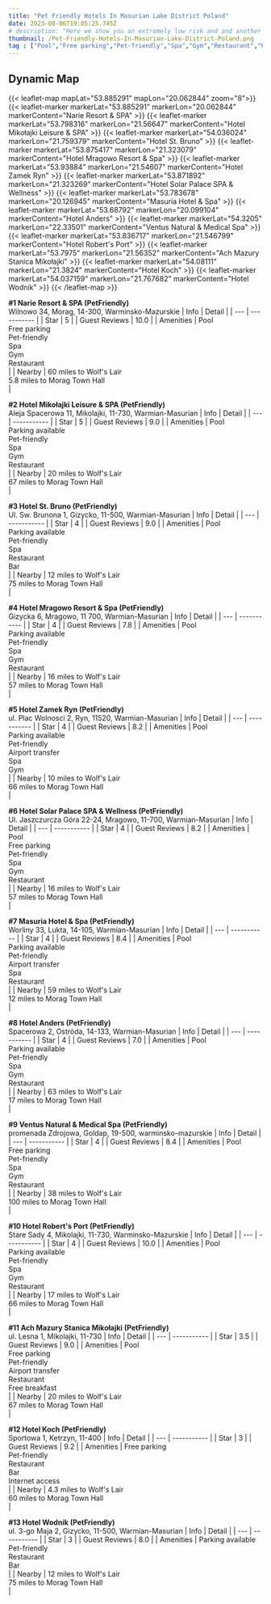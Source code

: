 ```yaml
---
title: "Pet Friendly Hotels In Masurian Lake District Poland"
date: 2023-08-06T19:05:25.745Z
# description: "Here we show you an extremely low risk and and another medium risk approach to earn passive income "
thumbnail: /Pet-Friendly-Hotels-In-Masurian-Lake-District-Poland.png
tag : ["Pool","Free parking","Pet-friendly","Spa","Gym","Restaurant","Parking available","Bar","Airport transfer","Free breakfast","Internet access"]
---
```


## Dynamic Map
{{< leaflet-map  mapLat="53.885291" mapLon="20.062844" zoom="8">}}
    {{< leaflet-marker markerLat="53.885291" markerLon="20.062844" markerContent="Narie Resort & SPA" >}}
    {{< leaflet-marker markerLat="53.798316" markerLon="21.56647" markerContent="Hotel Mikołajki Leisure & SPA" >}}
    {{< leaflet-marker markerLat="54.036024" markerLon="21.759379" markerContent="Hotel St. Bruno" >}}
    {{< leaflet-marker markerLat="53.875417" markerLon="21.323079" markerContent="Hotel Mragowo Resort & Spa" >}}
    {{< leaflet-marker markerLat="53.93884" markerLon="21.54607" markerContent="Hotel Zamek Ryn" >}}
    {{< leaflet-marker markerLat="53.871892" markerLon="21.323269" markerContent="Hotel Solar Palace SPA & Wellness" >}}
    {{< leaflet-marker markerLat="53.783678" markerLon="20.126945" markerContent="Masuria Hotel & Spa" >}}
    {{< leaflet-marker markerLat="53.68792" markerLon="20.099104" markerContent="Hotel Anders" >}}
    {{< leaflet-marker markerLat="54.3205" markerLon="22.33501" markerContent="Ventus Natural & Medical Spa" >}}
    {{< leaflet-marker markerLat="53.836717" markerLon="21.546799" markerContent="Hotel Robert's Port" >}}
    {{< leaflet-marker markerLat="53.7975" markerLon="21.56352" markerContent="Ach Mazury Stanica Mikołajki" >}}
    {{< leaflet-marker markerLat="54.08111" markerLon="21.3824" markerContent="Hotel Koch" >}}
    {{< leaflet-marker markerLat="54.037159" markerLon="21.767682" markerContent="Hotel Wodnik" >}}
{{< /leaflet-map >}}


**#1 Narie Resort & SPA (PetFriendly)**<br>Wilnowo 34, Morag, 14-300, Warminsko-Mazurskie
| Info | Detail |
| --- | ----------- |
| Star | 5 |
| Guest Reviews | 10.0 |
| Amenities | Pool<br>Free parking<br>Pet-friendly<br>Spa<br>Gym<br>Restaurant<br> |
| Nearby | 60 miles to Wolf's Lair<br>5.8 miles to Morag Town Hall<br> |

**#2 Hotel Mikołajki Leisure & SPA (PetFriendly)**<br>Aleja Spacerowa 11, Mikolajki, 11-730, Warmian-Masurian
| Info | Detail |
| --- | ----------- |
| Star | 5 |
| Guest Reviews | 9.0 |
| Amenities | Pool<br>Parking available<br>Pet-friendly<br>Spa<br>Gym<br>Restaurant<br> |
| Nearby | 20 miles to Wolf's Lair<br>67 miles to Morag Town Hall<br> |

**#3 Hotel St. Bruno (PetFriendly)**<br>Ul. Sw. Brunona 1, Gizycko, 11-500, Warmian-Masurian
| Info | Detail |
| --- | ----------- |
| Star | 4 |
| Guest Reviews | 9.0 |
| Amenities | Pool<br>Parking available<br>Pet-friendly<br>Spa<br>Restaurant<br>Bar<br> |
| Nearby | 12 miles to Wolf's Lair<br>75 miles to Morag Town Hall<br> |

**#4 Hotel Mragowo Resort & Spa (PetFriendly)**<br>Gizycka 6, Mragowo, 11 700, Warmian-Masurian
| Info | Detail |
| --- | ----------- |
| Star | 4 |
| Guest Reviews | 7.8 |
| Amenities | Pool<br>Parking available<br>Pet-friendly<br>Spa<br>Gym<br>Restaurant<br> |
| Nearby | 16 miles to Wolf's Lair<br>57 miles to Morag Town Hall<br> |

**#5 Hotel Zamek Ryn (PetFriendly)**<br>ul. Plac Wolnosci 2, Ryn, 11520, Warmian-Masurian
| Info | Detail |
| --- | ----------- |
| Star | 4 |
| Guest Reviews | 8.2 |
| Amenities | Pool<br>Parking available<br>Pet-friendly<br>Airport transfer<br>Spa<br>Gym<br> |
| Nearby | 10 miles to Wolf's Lair<br>66 miles to Morag Town Hall<br> |

**#6 Hotel Solar Palace SPA & Wellness (PetFriendly)**<br>Ul. Jaszczurcza Góra 22-24, Mragowo, 11-700, Warmian-Masurian
| Info | Detail |
| --- | ----------- |
| Star | 4 |
| Guest Reviews | 8.2 |
| Amenities | Pool<br>Free parking<br>Pet-friendly<br>Spa<br>Gym<br>Restaurant<br> |
| Nearby | 16 miles to Wolf's Lair<br>57 miles to Morag Town Hall<br> |

**#7 Masuria Hotel & Spa (PetFriendly)**<br>Worliny 33, Lukta, 14-105, Warmian-Masurian
| Info | Detail |
| --- | ----------- |
| Star | 4 |
| Guest Reviews | 8.4 |
| Amenities | Pool<br>Parking available<br>Pet-friendly<br>Airport transfer<br>Spa<br>Restaurant<br> |
| Nearby | 59 miles to Wolf's Lair<br>12 miles to Morag Town Hall<br> |

**#8 Hotel Anders (PetFriendly)**<br>Spacerowa 2, Ostróda, 14-133, Warmian-Masurian
| Info | Detail |
| --- | ----------- |
| Star | 4 |
| Guest Reviews | 7.0 |
| Amenities | Pool<br>Parking available<br>Pet-friendly<br>Spa<br>Gym<br>Restaurant<br> |
| Nearby | 63 miles to Wolf's Lair<br>17 miles to Morag Town Hall<br> |

**#9 Ventus Natural & Medical Spa (PetFriendly)**<br>promenada Zdrojowa, Goldap, 19-500, warminsko-mazurskie
| Info | Detail |
| --- | ----------- |
| Star | 4 |
| Guest Reviews | 8.4 |
| Amenities | Pool<br>Free parking<br>Pet-friendly<br>Spa<br>Gym<br>Restaurant<br> |
| Nearby | 38 miles to Wolf's Lair<br>100 miles to Morag Town Hall<br> |

**#10 Hotel Robert's Port (PetFriendly)**<br>Stare Sady 4, Mikolajki, 11-730, Warminsko-Mazurskie
| Info | Detail |
| --- | ----------- |
| Star | 4 |
| Guest Reviews | 10.0 |
| Amenities | Pool<br>Parking available<br>Pet-friendly<br>Spa<br>Gym<br>Restaurant<br> |
| Nearby | 17 miles to Wolf's Lair<br>66 miles to Morag Town Hall<br> |

**#11 Ach Mazury Stanica Mikołajki (PetFriendly)**<br>ul. Lesna 1, Mikolajki, 11-730
| Info | Detail |
| --- | ----------- |
| Star | 3.5 |
| Guest Reviews | 9.0 |
| Amenities | Pool<br>Free parking<br>Pet-friendly<br>Airport transfer<br>Restaurant<br>Free breakfast<br> |
| Nearby | 20 miles to Wolf's Lair<br>67 miles to Morag Town Hall<br> |

**#12 Hotel Koch (PetFriendly)**<br>Sportowa 1, Ketrzyn, 11-400
| Info | Detail |
| --- | ----------- |
| Star | 3 |
| Guest Reviews | 9.2 |
| Amenities | Free parking<br>Pet-friendly<br>Restaurant<br>Bar<br>Internet access<br> |
| Nearby | 4.3 miles to Wolf's Lair<br>60 miles to Morag Town Hall<br> |

**#13 Hotel Wodnik (PetFriendly)**<br>ul. 3-go Maja 2, Gizycko, 11-500, Warmian-Masurian
| Info | Detail |
| --- | ----------- |
| Star | 3 |
| Guest Reviews | 8.0 |
| Amenities | Parking available<br>Pet-friendly<br>Restaurant<br>Bar<br> |
| Nearby | 12 miles to Wolf's Lair<br>75 miles to Morag Town Hall<br> |

